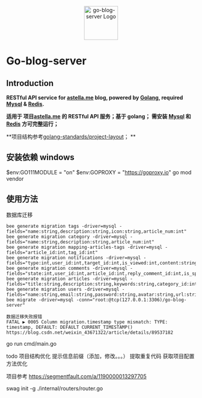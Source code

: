 <p align="center">
  <a href="https://Go-blog-server" target="blank">
    <img src="https://raw.githubusercontent.com/surmon-china/nodepress/master/logo.png" height="90" alt="go-blog-server Logo" />
  </a>
</p>

# Go-blog-server

## Introduction

**RESTful API service for [astella.me](https://astella.me) blog, powered by [Golang](https://github.com/golang/go), required [Mysql](https://www.mysql.com/cn/) & [Redis](https://redis.io/).** 

**适用于 项目[astella.me](https://astella.me) 的 RESTful API 服务；基于 golang；
需安装 [Mysql](https://www.mysql.com/cn/) 和 [Redis](https://redis.io/) 方可完整运行；**

**项目结构参考[golang-standards/project-layout](https://github.com/golang-standards/project-layout)； **

## 安装依赖 windows
$env:GO111MODULE = "on"
$env:GOPROXY = "https://goproxy.io"
go mod vendor
## 使用方法
数据库迁移
```
bee generate migration tags -driver=mysql -fields="name:string,description:string,icon:string,article_num:int"
bee generate migration category -driver=mysql -fields="name:string,description:string,article_num:int"
bee generate migration mapping-articles-tags -driver=mysql -fields="article_id:int,tag_id:int"
bee generate migration notifications -driver=mysql -fields="type:int,user_id:int,target_id:int,is_viewed:int,content:string,created_at:string"
bee generate migration comments -driver=mysql -fields="state:int,user_id:int,article_id:int,reply_comment_id:int,is_spam:int,content:string,created_at:string,likes_num:int"
bee generate migration articles -driver=mysql -fields="title:string,description:string,keywords:string,category_id:int,content:string,rendered_content:string,created_at:string,published_at:string,updated_at:string,type:int,reproduce_url:string,thumb:string,pvs_num:int,likes_num:int,comments_num:int"
bee generate migration users -driver=mysql -fields="name:string,email:string,password:string,avatar:string,url:string,role:enum,from:enum,created_at:date,update_at:date,mute:int"
bee migrate -driver=mysql -conn="root:@tcp(127.0.0.1:3306)/go-blog-server"

数据迁移失败报错
FATAL ▶ 0005 Column migration.timestamp type mismatch: TYPE: timestamp, DEFAULT: DEFAULT CURRENT_TIMESTAMP()
https://blog.csdn.net/weixin_43671322/article/details/89537182
``` 
 go run cmd/main.go

 todo
 项目结构优化
 提示信息前缀（添加，修改。。。）
 提取重复代码
 获取项目配置方法优化

 项目参考
 https://segmentfault.com/a/1190000013297705

swag init -g ./internal/routers/router.go